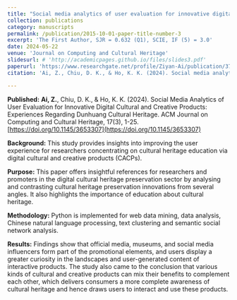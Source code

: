 ```yaml
---
title: "Social media analytics of user evaluation for innovative digital cultural and creative products: Experiences regarding dunhuang cultural heritage"
collection: publications
category: manuscripts
permalink: /publication/2015-10-01-paper-title-number-3
excerpt: 'The First Author, SJR = 0.632 (Q1), SCIE, IF (5) = 3.0'
date: 2024-05-22
venue: 'Journal on Computing and Cultural Heritage' 
slidesurl: # 'http://academicpages.github.io/files/slides3.pdf'
paperurl: 'https://www.researchgate.net/profile/Ziyan-Ai/publication/379298528_Social_Media_Analytics_of_User_Evaluation_for_Innovative_Digital_Cultural_and_Creative_Products_Experiences_Regarding_Dunhuang_Cultural_Heritage/links/66ed8f056b101f6fa4f3c4a4/Social-Media-Analytics-of-User-Evaluation-for-Innovative-Digital-Cultural-and-Creative-Products-Experiences-Regarding-Dunhuang-Cultural-Heritage.pdf'
citation: 'Ai, Z., Chiu, D. K., & Ho, K. K. (2024). Social media analytics of user evaluation for innovative digital cultural and creative products: Experiences regarding dunhuang cultural heritage.<i> ACM Journal on Computing and Cultural Heritage</i>, <i> 17(3)</i>. 1-25.'

---
```


**Published:** **Ai, Z.**, Chiu, D. K., & Ho, K. K. (2024). Social Media Analytics of User Evaluation for Innovative Digital Cultural and Creative Products: Experiences Regarding Dunhuang Cultural Heritage. ACM Journal on Computing and Cultural Heritage, 17(3), 1-25. [https://doi.org/10.1145/3653307](https://doi.org/10.1145/3653307)


**Background:** This study provides insights into improving the user experience for researchers concentrating on cultural heritage education via digital cultural and creative products (CACPs).


**Purpose:** This paper offers insightful references for researchers and promoters in the digital cultural heritage preservation sector by analysing and contrasting cultural heritage preservation innovations from several angles. It also highlights the importance of education about cultural heritage.


**Methodology:** Python is implemented for web data mining, data analysis, Chinese natural language processing, text clustering and semantic social network analysis.


**Results:** Findings show that official media, museums, and social media influencers form part of the promotional elements, and users display a greater curiosity in the landscapes and user-generated content of interactive products. The study also came to the conclusion that various kinds of cultural and creative products can mix their benefits to complement each other, which delivers consumers a more complete awareness of cultural heritage and hence draws users to interact and use these products.

